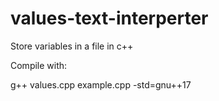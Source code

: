 # values-text-interperter
Store variables in a file in c++

Compile with:
   
   g++ values.cpp example.cpp -std=gnu++17

    

